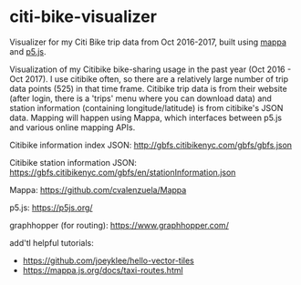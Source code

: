# citi-bike-visualizer
Visualizer for my Citi Bike trip data from Oct 2016-2017, built using [mappa](https://mappa.js.org/) and [p5.js](https://p5js.org/).

Visualization of my Citibike bike-sharing usage in the past year (Oct 2016 - Oct 2017).  I use citibike often, so there are a relatively large number of trip data points (525) in that time frame.  Citibike trip data is from their website (after login, there is a 'trips' menu where you can download data) and station information (containing longitude/latitude) is from citibike's JSON data.  Mapping will happen using Mappa, which interfaces between p5.js and various online mapping APIs.

Citibike information index JSON: http://gbfs.citibikenyc.com/gbfs/gbfs.json

Citibike station information JSON: https://gbfs.citibikenyc.com/gbfs/en/stationInformation.json

Mappa: https://github.com/cvalenzuela/Mappa

p5.js: https://p5js.org/

graphhopper (for routing): https://www.graphhopper.com/

add'tl helpful tutorials:
 - https://github.com/joeyklee/hello-vector-tiles
 - https://mappa.js.org/docs/taxi-routes.html
